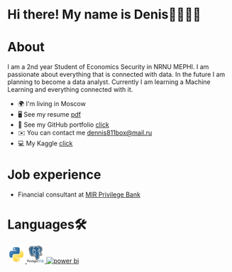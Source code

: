 Hi there! My name is Denis👋👨🏻‍💻
======================



About
======================

I am a 2nd year Student of Economics Security in NRNU MEPHI. I am passionate about everything that is connected with data. In the future I am planning to become a data analyst. Currently I am learning a Machine Learning and everything connected with it.


* 🌍 I'm living in Moscow
* 🖥️ See my resume [pdf](http://myresume.ru/resume/3VIyPPWyrQQ/)
* 🔧 See my GitHub portfolio [click](https://github.com/deNzik3/data_analytics_projects)
* ✉️ You can contact me  [dennis811box@mail.ru](mailto:dennis811box@mail.ru)
* 💻 My Kaggle [click](https://www.kaggle.com/denzik228)

Job experience
====================
* Financial consultant at [MIR Privilege Bank](https://mp-bank.ru/)




Languages🛠
======================

<a href="https://www.python.org" target="_blank" rel="noreferrer"> <img src="https://raw.githubusercontent.com/devicons/devicon/master/icons/python/python-original.svg" alt="python" width="40" height="40"/> </a> 
<a href="https://www.postgresql.org" target="_blank" rel="noreferrer"> <img src="https://raw.githubusercontent.com/devicons/devicon/master/icons/postgresql/postgresql-original-wordmark.svg" alt="postgresql" width="40" height="40"/> </a> 
<a href="https://powerbi.microsoft.com/ru-ru/" target="_blank" rel="noreferrer"> <img src="https://w7.pngwing.com/pngs/917/379/png-transparent-power-bi-business-intelligence-microsoft-logo-data-visualization-microsoft-text-rectangle-logo.png" alt="power bi" width="40" height="40"/> </a> 




</p>






